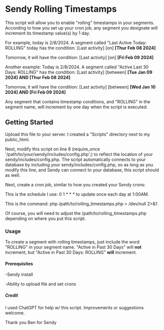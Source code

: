# Sendy Rolling Timestamps

This script will allow you to enable "rolling" timestamps in your segments. According to how you set up your cron job, any segment you designate will increment its timestamp value(s) by 1 day.

For example, today is 2/8/2024. A segment called "Last Active Today: ROLLING" today has the condition: [Last activity] [on] **[Thur Feb 08 2024]**

Tomorrow, it will have the condition: [Last activity] [on] **[Fri Feb 09 2024]**

Another example: Today is 2/8/2024. A segment called "Active Last 30 Days: ROLLING" has the condition: [Last activity] [between] **[Tue Jan 09 2024] AND [Thur Feb 08 2024]**

Tomorrow, it will have the condition: [Last activity] [between] **[Wed Jan 10 2024] AND [Fri Feb 09 2024]**

Any segment that contains timestamp conditions, and "ROLLING" in the segment name, will increment by one day when the script is executed.

## Getting Started

Upload this file to your server. I created a "Scripts" directory next to my public_html.

Next, modify this script on line 8 (require_once '/path/to/your/sendy/includes/config.php';) to reflect the location of your sendy/includes/config.php. The script automatically connects to your database by including your sendy/includes/config.php, so as long as you modify this line, and Sendy can connect to your database, this script should as well.

Next, create a cron job, similar to how you created your Sendy crons:

This is the schedule I use: 0 1 * * * to update once each day at 1:00AM.

This is the command: php /path/to/rolling_timestamps.php > /dev/null 2>&1

Of course, you will need to adjust the /path/to/rolling_timestamps.php depending on where you put this script.

### Usage
To create a segment with rolling timestamps, just include the word "ROLLING" in your segment name. "Active in Past 30 Days" will **not** increment, but "Active in Past 30 Days: ROLLING" **will** increment.

#### Prerequisites

-Sendy install

-Ability to upload file and set crons

##### Credit
I used ChatGPT for help w/ this script. Improvements or suggestions welcome.

Thank you Ben for Sendy
